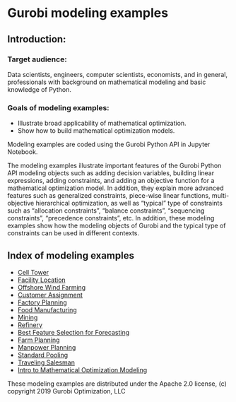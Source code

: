 # Gurobi modeling examples

## Introduction: 

### Target audience:
Data scientists, engineers, computer scientists, economists, and in general, professionals with background on mathematical modeling and basic knowledge of Python.

### Goals of modeling examples:
+ Illustrate  broad applicability of mathematical optimization.
+ Show how to build mathematical optimization models.

Modeling examples are coded using the Gurobi Python API in Jupyter Notebook.

The modeling examples illustrate important features of the Gurobi Python API modeling objects such as adding decision 
variables, building linear expressions, adding constraints, and adding an objective function for a mathematical optimization 
model. In addition, they explain more advanced features such as generalized constraints, piece-wise linear functions, 
multi-objective hierarchical optimization, as well as “typical” type of constraints such as “allocation constraints”, 
“balance constraints”, “sequencing constraints”, “precedence constraints”, etc. In addition, these modeling examples 
show how the modeling objects of Gurobi and the typical type of constraints can be used in different contexts.

## Index of modeling examples

- [Cell Tower](https://github.com/Gurobi/modeling-examples/tree/master/cell_tower_coverage)
- [Facility Location](https://github.com/Gurobi/modeling-examples/tree/master/facility_location)
- [Offshore Wind Farming](https://github.com/Gurobi/modeling-examples/tree/master/offshore_wind_farming)
- [Customer Assignment](https://github.com/Gurobi/modeling-examples/tree/master/customer_assignment)
- [Factory Planning](https://github.com/Gurobi/modeling-examples/tree/master/factory_planning_1_2)
- [Food Manufacturing](https://github.com/Gurobi/modeling-examples/tree/master/food_manufacturing_1_2)
- [Mining](https://github.com/Gurobi/modeling-examples/tree/master/mining)
- [Refinery](https://github.com/Gurobi/modeling-examples/tree/master/refinery)
- [Best Feature Selection for Forecasting](https://github.com/Gurobi/modeling-examples/tree/master/linear_regression)
- [Farm Planning](https://github.com/Gurobi/modeling-examples/tree/master/farm_planning)
- [Manpower Planning](https://github.com/Gurobi/modeling-examples/tree/master/manpower_planning)
- [Standard Pooling](https://github.com/Gurobi/modeling-examples/tree/master/pooling)
- [Traveling Salesman](https://github.com/Gurobi/modeling-examples/tree/master/traveling_salesman)
- [Intro to Mathematical Optimization Modeling](https://github.com/Gurobi/modeling-examples/tree/master/intro_to_modeling)


These modeling examples are distributed under the Apache 2.0 license, (c) copyright 2019 Gurobi Optimization, LLC
